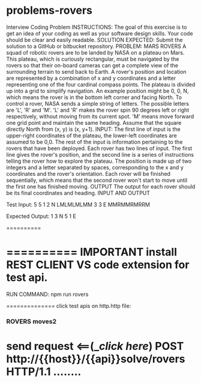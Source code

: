 # problems-rovers
Interview Coding Problem
INSTRUCTIONS:
The goal of this exercise is to get an idea of your coding as well as your software
design skills. Your code should be clear and easily readable.
SOLUTION EXPECTED:
Submit the solution to a GitHub or bitbucket repository.
PROBLEM: MARS ROVERS
A squad of robotic rovers are to be landed by NASA on a plateau on Mars. This plateau,
which is curiously rectangular, must be navigated by the rovers so that their on-board
cameras can get a complete view of the surrounding terrain to send back to Earth.
A rover's position and location are represented by a combination of x and y coordinates
and a letter representing one of the four cardinal compass points. The plateau is divided
up into a grid to simplify navigation. An example position might be 0, 0, N, which
means the rover is in the bottom left corner and facing North.
To control a rover, NASA sends a simple string of letters. The possible letters are 'L', 'R'
and 'M'. 'L' and 'R' makes the rover spin 90 degrees left or right respectively, without
moving from its current spot. 'M' means move forward one grid point and maintain the
same heading.
Assume that the square directly North from (x, y) is (x, y+1).
INPUT:
The first line of input is the upper-right coordinates of the plateau, the lower-left
coordinates are assumed to be 0,0.
The rest of the input is information pertaining to the rovers that have been deployed.
Each rover has two lines of input. The first line gives the rover's position, and the
second line is a series of instructions telling the rover how to explore the plateau.
The position is made up of two integers and a letter separated by spaces,
corresponding to the x and y coordinates and the rover's orientation.
Each rover will be finished sequentially, which means that the second rover won't start
to move until the first one has finished moving.
OUTPUT
The output for each rover should be its final coordinates and heading.
INPUT AND OUTPUT

Test Input:
5 5
1 2 N
LMLMLMLMM
3 3 E
MMRMMRMRRM

Expected Output:
1 3 N
5 1 E

==========


==========
IMPORTANT
install REST CLIENT VS code extension for test api.
==========
RUN COMMAND:
npm run rovers

==============
click test apis on http.http file:
### ROVERS moves2
send request <==(______click here_____)
POST http://{{host}}/{{api}}solve/rovers HTTP/1.1
........
==============